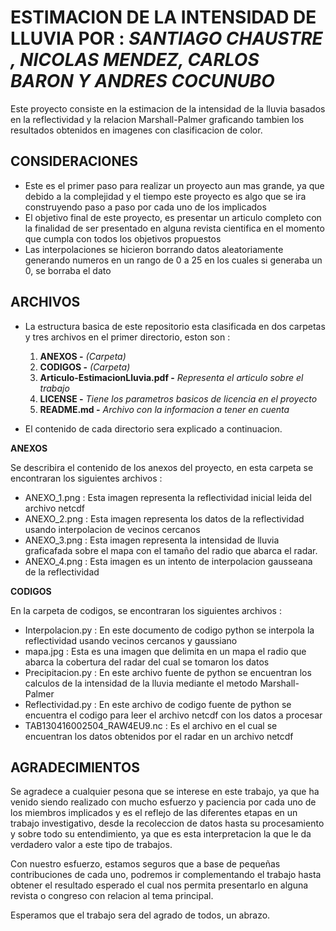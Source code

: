  ESTIMACION DE LA INTENSIDAD DE LLUVIA
 POR : _SANTIAGO CHAUSTRE , NICOLAS MENDEZ,
       CARLOS BARON Y ANDRES COCUNUBO_
======================

Este proyecto consiste en la estimacion de la intensidad
de la lluvia basados en la reflectividad y la relacion Marshall-Palmer
graficando tambien los resultados obtenidos en imagenes con
clasificacion de color.

## CONSIDERACIONES ##

- Este es el primer paso para realizar un proyecto aun mas grande, ya que
   debido a la complejidad y el tiempo este proyecto es algo que se ira
   construyendo paso a paso por cada uno de los implicados
- El objetivo final de este proyecto, es presentar un articulo completo
   con la finalidad de ser presentado en alguna revista cientifica en el
   momento que cumpla con todos los objetivos propuestos
- Las interpolaciones se hicieron borrando datos aleatoriamente generando
  numeros en un rango de 0 a 25 en los cuales si generaba un 0, se borraba
  el dato
  
## ARCHIVOS ##

- La estructura basica de este repositorio esta clasificada en dos carpetas
  y tres archivos en el primer directorio, eston son :

    1. **ANEXOS -** _(Carpeta)_
    2. **CODIGOS -** _(Carpeta)_
    3. **Articulo-EstimacionLluvia.pdf -** _Representa  el articulo sobre el trabajo_
    4. **LICENSE -** _Tiene los parametros basicos de licencia en el proyecto_
    5. **README.md -** _Archivo con la informacion a tener en cuenta_

- El contenido de cada directorio sera explicado a continuacion.

**ANEXOS**

Se describira el contenido de los anexos del proyecto, en esta carpeta se
encontraran los siguientes archivos :

- ANEXO_1.png : Esta imagen representa la reflectividad inicial leida del
  archivo netcdf
- ANEXO_2.png : Esta imagen representa los datos de la reflectividad usando
  interpolacion de vecinos cercanos
- ANEXO_3.png : Esta imagen representa la intensidad de lluvia graficafada sobre
  el mapa con el tamaño del radio que abarca el radar.
- ANEXO_4.png : Esta imagen es un intento de interpolacion gausseana de la reflectividad

**CODIGOS**

En la carpeta de codigos, se encontraran los siguientes archivos :

- Interpolacion.py : En este documento de codigo python se interpola
  la reflectividad usando vecinos cercanos y gaussiano
- mapa.jpg : Esta es una imagen que delimita en un mapa el radio que
  abarca la cobertura del radar del cual se tomaron los datos
- Precipitacion.py : En este archivo fuente de python se encuentran los
  calculos de la intensidad de la lluvia mediante el metodo Marshall-Palmer
- Reflectividad.py : En este archivo de codigo fuente de python se encuentra
  el codigo para leer el archivo netcdf con los datos a procesar
- TAB130416002504_RAW4EU9.nc : Es el archivo en el cual se encuentran los
  datos obtenidos por el radar en un archivo netcdf

## AGRADECIMIENTOS ##

Se agradece a cualquier pesona que se interese en este trabajo, ya que ha venido
siendo realizado con mucho esfuerzo y paciencia por cada uno de los miembros implicados
y es el reflejo de las diferentes etapas en un trabajo investigativo, desde la recoleccion
de datos hasta su procesamiento y sobre todo su entendimiento, ya que es esta interpretacion
la que le da verdadero valor a este tipo de trabajos.

Con nuestro esfuerzo, estamos seguros que a base de pequeñas contribuciones de cada uno,
podremos ir complementando el trabajo  hasta obtener el resultado esperado el cual nos
permita presentarlo en alguna revista o congreso con relacion al tema principal.


Esperamos que el trabajo sera del agrado de todos, un abrazo.
